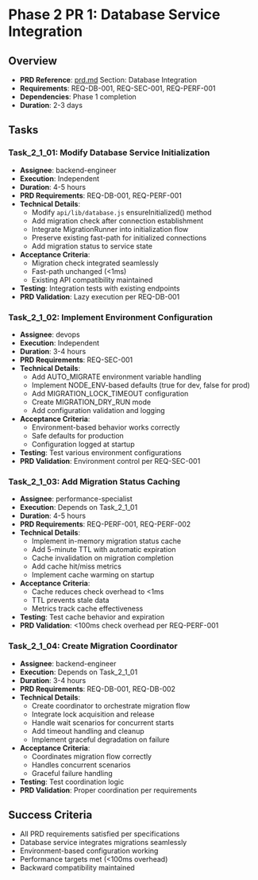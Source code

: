 # Phase 2 PR 1: Database Service Integration

## Overview
- **PRD Reference**: [prd.md](./prd.md) Section: Database Integration
- **Requirements**: REQ-DB-001, REQ-SEC-001, REQ-PERF-001
- **Dependencies**: Phase 1 completion
- **Duration**: 2-3 days

## Tasks

### Task_2_1_01: Modify Database Service Initialization
- **Assignee**: backend-engineer
- **Execution**: Independent
- **Duration**: 4-5 hours
- **PRD Requirements**: REQ-DB-001, REQ-PERF-001
- **Technical Details**:
  - Modify `api/lib/database.js` ensureInitialized() method
  - Add migration check after connection establishment
  - Integrate MigrationRunner into initialization flow
  - Preserve existing fast-path for initialized connections
  - Add migration status to service state
- **Acceptance Criteria**:
  - Migration check integrated seamlessly
  - Fast-path unchanged (<1ms)
  - Existing API compatibility maintained
- **Testing**: Integration tests with existing endpoints
- **PRD Validation**: Lazy execution per REQ-DB-001

### Task_2_1_02: Implement Environment Configuration
- **Assignee**: devops
- **Execution**: Independent
- **Duration**: 3-4 hours
- **PRD Requirements**: REQ-SEC-001
- **Technical Details**:
  - Add AUTO_MIGRATE environment variable handling
  - Implement NODE_ENV-based defaults (true for dev, false for prod)
  - Add MIGRATION_LOCK_TIMEOUT configuration
  - Create MIGRATION_DRY_RUN mode
  - Add configuration validation and logging
- **Acceptance Criteria**:
  - Environment-based behavior works correctly
  - Safe defaults for production
  - Configuration logged at startup
- **Testing**: Test various environment configurations
- **PRD Validation**: Environment control per REQ-SEC-001

### Task_2_1_03: Add Migration Status Caching
- **Assignee**: performance-specialist
- **Execution**: Depends on Task_2_1_01
- **Duration**: 4-5 hours
- **PRD Requirements**: REQ-PERF-001, REQ-PERF-002
- **Technical Details**:
  - Implement in-memory migration status cache
  - Add 5-minute TTL with automatic expiration
  - Cache invalidation on migration completion
  - Add cache hit/miss metrics
  - Implement cache warming on startup
- **Acceptance Criteria**:
  - Cache reduces check overhead to <1ms
  - TTL prevents stale data
  - Metrics track cache effectiveness
- **Testing**: Test cache behavior and expiration
- **PRD Validation**: <100ms check overhead per REQ-PERF-001

### Task_2_1_04: Create Migration Coordinator
- **Assignee**: backend-engineer
- **Execution**: Depends on Task_2_1_01
- **Duration**: 3-4 hours
- **PRD Requirements**: REQ-DB-001, REQ-DB-002
- **Technical Details**:
  - Create coordinator to orchestrate migration flow
  - Integrate lock acquisition and release
  - Handle wait scenarios for concurrent starts
  - Add timeout handling and cleanup
  - Implement graceful degradation on failure
- **Acceptance Criteria**:
  - Coordinates migration flow correctly
  - Handles concurrent scenarios
  - Graceful failure handling
- **Testing**: Test coordination logic
- **PRD Validation**: Proper coordination per requirements

## Success Criteria
- All PRD requirements satisfied per specifications
- Database service integrates migrations seamlessly
- Environment-based configuration working
- Performance targets met (<100ms overhead)
- Backward compatibility maintained